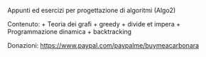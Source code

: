 Appunti ed esercizi per progettazione di algoritmi (Algo2)

Contenuto:
    + Teoria dei grafi
    + greedy
    + divide et impera
    + Programmazione dinamica
    + backtracking



Donazioni: https://www.paypal.com/paypalme/buymeacarbonara
